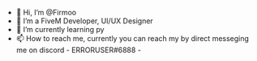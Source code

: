 - 👋 Hi, I’m @Firmoo
- 👀 I’m a FiveM Developer, UI/UX Designer
- 🌱 I’m currently learning py
- 📫 How to reach me, currently you can reach my by direct messeging me on discord - ERRORUSER#6888 -

<!---
Firmoo/Firmoo is a ✨ special ✨ repository because its `README.md` (this file) appears on your GitHub profile.
You can click the Preview link to take a look at your changes.
--->
